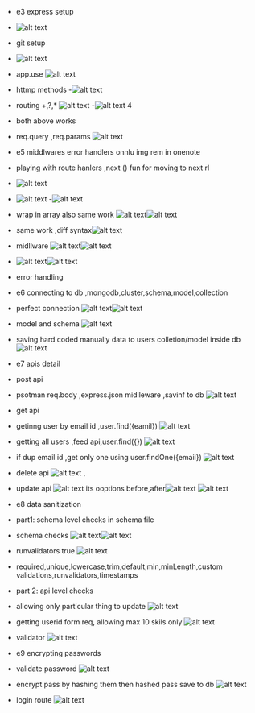 - e3 express setup
- ![alt text](image-1.png)
- git setup
- ![alt text](image.png)
- app.use
![alt text](image-2.png)
- httmp methods
-![alt text](image-3.png)
- routing +,?,*
![alt text](image-4.png)
-![alt text](image-5.png)     4
- both above works
- req.query ,req.params
![alt text](image-6.png)

- e5 middlwares error handlers onnlu img rem in onenote
-   playing with route hanlers ,next () fun for moving to next rl
- ![alt text](image-9.png)
- ![alt text](image-8.png)
-![alt text](image-10.png)
- wrap in array also same work ![alt text](image-11.png)![alt text](image-12.png)
- same work ,diff syntax![alt text](image-13.png)
- midllware ![alt text](image-14.png)![alt text](image-15.png)
- ![alt text](image-16.png)![alt text](image-17.png)
- error handling


- e6 connecting to db ,mongodb,cluster,schema,model,collection
- perfect connection ![alt text](image-18.png)![alt text](image-19.png)
- model and schema ![alt text](image-20.png)
- saving hard coded manually data to users colletion/model inside db ![alt text](image-21.png) 

- e7 apis detail
- post api
- psotman req.body ,express.json midlleware ,savinf to db ![alt text](image-22.png)
- get api
- getinng user by email id ,user.find({eamil}) ![alt text](image-23.png)
- getting all users ,feed api,user.find({}) ![alt text](image-24.png)
- if dup email id ,get only one using user.findOne({email}) ![alt text](image-25.png)
- delete api ![alt text](image-26.png) , 
- update api  ![alt text](image-27.png) its ooptions before,after![alt text](image-28.png) ![alt text](image-29.png)

- e8 data sanitization
- part1: schema level checks in schema file
- schema checks ![alt text](image-30.png)![alt text](image-31.png)
- runvalidators true ![alt text](image-32.png)
- required,unique,lowercase,trim,default,min,minLength,custom validations,runvalidators,timestamps
- part 2: api level checks
- allowing only particular thing to update ![alt text](image-33.png)
- getting userid form req, allowing max 10 skils only ![alt text](image-34.png)
- validator ![alt text](image-35.png)

- e9 encrypting passwords
- validate password ![alt text](image-37.png)
- encrypt pass by hashing them then hashed pass save to db ![alt text](image-36.png)
- login route ![alt text](image-38.png)